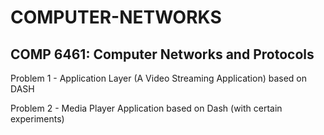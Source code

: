 # COMPUTER-NETWORKS


## COMP 6461: Computer Networks and Protocols


Problem 1 - Application Layer (A Video Streaming Application) based on DASH

Problem 2 - Media Player Application based on Dash (with certain experiments)

